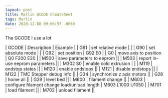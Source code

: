 ```yaml
---
layout: post
title: Marlin GCODE Cheatsheet
tags: Marlin
date: 2020-12-08 09:06:57 -0600
---
```

The GCODE I use a lot

| GCODE | Description | Example |
| G91 | set relative mode | |
| G90 | set absolute mode | |
| G92 | set position | G92 E0 |
| G0 | move axis to position | G0 F200 E20 |
| M500 | save parameters to eeprom ||
| M503 | report in-use eeprom parameters ||
| M302 S0 | enable cold extrusion | |
| M119 | endstop states ||
| M120 | enable endstops ||
| M121 | disable endstops ||
| M122 | TMC Stepper debug info ||
| G34 | synchronize z axis motors ||
| G28 | home all ||
| G29 | level bed ||
| M600 | filament change ||
| M603 | configure filament change load/unload length | M603 L1000  U1050 |
| M701 | load filament ||
| M702 | unload filament ||
